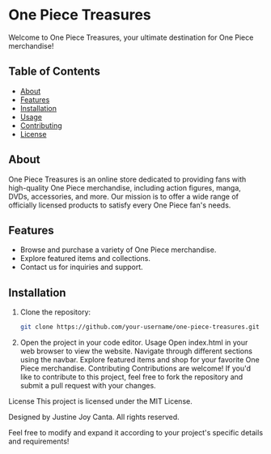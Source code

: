 # One Piece Treasures

Welcome to One Piece Treasures, your ultimate destination for One Piece merchandise!

## Table of Contents
- [About](#about)
- [Features](#features)
- [Installation](#installation)
- [Usage](#usage)
- [Contributing](#contributing)
- [License](#license)

## About
One Piece Treasures is an online store dedicated to providing fans with high-quality One Piece merchandise, including action figures, manga, DVDs, accessories, and more. Our mission is to offer a wide range of officially licensed products to satisfy every One Piece fan's needs.

## Features
- Browse and purchase a variety of One Piece merchandise.
- Explore featured items and collections.
- Contact us for inquiries and support.

## Installation
1. Clone the repository:
   ```bash
   git clone https://github.com/your-username/one-piece-treasures.git

2. Open the project in your code editor.
Usage
Open index.html in your web browser to view the website.
Navigate through different sections using the navbar.
Explore featured items and shop for your favorite One Piece merchandise.
Contributing
Contributions are welcome! If you'd like to contribute to this project, feel free to fork the repository and submit a pull request with your changes.

License
This project is licensed under the MIT License.

Designed by Justine Joy Canta. All rights reserved.

Feel free to modify and expand it according to your project's specific details and requirements!
